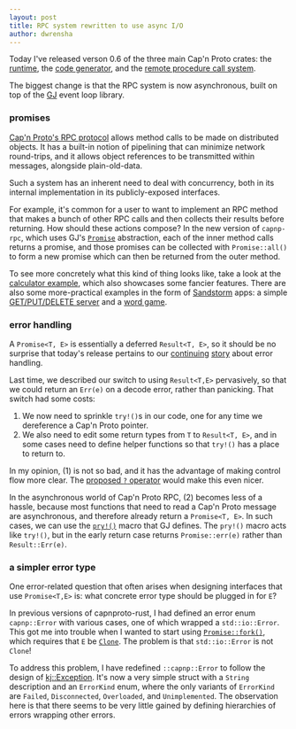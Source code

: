 ```yaml
---
layout: post
title: RPC system rewritten to use async I/O
author: dwrensha
---
```



Today I've released
verson 0.6 of the three main Cap'n Proto crates:
the [runtime](https://crates.io/crates/capnp/),
the [code generator](https://crates.io/crates/capnpc/),
and the [remote procedure call system](https://crates.io/crates/capnp-rpc/).

The biggest change is that the RPC system
is now asynchronous, built on top of the [GJ](https://crates.io/crates/gj/)
event loop library.

### promises

[Cap'n Proto's RPC protocol](https://capnproto.org/rpc.html)
allows method calls to be made on distributed objects.
It has a built-in notion of pipelining that can minimize network round-trips,
and it allows object references to be
transmitted within messages, alongside plain-old-data.

Such a system has an inherent need
to deal with concurrency,
both in its internal implementation in its publicly-exposed interfaces.

For example, it's common for a user to want to implement an
RPC method that makes a bunch of other RPC calls
and then collects their results
before returning.
How should these actions compose?
In the new version of `capnp-rpc`,
which uses GJ's [`Promise`](https://docs.capnproto-rust.org/gj/struct.Promise.html) abstraction,
each of the inner method calls
returns a promise,
and those promises can be collected with `Promise::all()`
to form a new promise which can then be returned from the outer method.

To see more concretely what this kind of thing looks like,
take a look at the
[calculator example](https://github.com/dwrensha/capnp-rpc-rust/tree/master/examples/calculator),
which also showcases some fancier features.
There are also some more-practical examples
in the form of [Sandstorm](https://sandstorm.io) apps:
a simple [GET/PUT/DELETE server](https://github.com/dwrensha/sandstorm-rawapi-example-rust)
and a [word game](https://github.com/dwrensha/acronymy).

### error handling

A `Promise<T, E>` is essentially a deferred `Result<T, E>`,
so it should be no surprise that
today's release pertains to
our [continuing]({{site.baseurl}}/2014/04/06/error-handling.html)
[story]({{site.baseurl}}/2015/03/21/error-handling-revisited.html)
about error handling.

Last time, we described our switch to using `Result<T,E>` pervasively,
so that we could return an `Err(e)` on a decode error,
rather than panicking.
That switch had some costs:

 1. We now need to sprinkle `try!()`s in our code, one for any time we dereference a Cap'n Proto pointer.
 2. We also need to edit some return types from `T` to `Result<T, E>`,
    and in some cases need to define helper functions so that `try!()` has a place to return to.

In my opinion, (1) is not so bad, and it has the advantage of making control flow more clear.
The [proposed `?` operator](https://github.com/rust-lang/rfcs/pull/243)
would make this even nicer.

In the asynchronous world of Cap'n Proto RPC,
(2) becomes less of a hassle, because
most functions that need to read a Cap'n Proto message
are asynchronous, and therefore already return a `Promise<T, E>`.
In such cases, we can use the [`pry!()`](https://docs.capnproto-rust.org/gj/macro.pry!.html)
macro that GJ defines. The `pry!()` macro acts like `try!()`, but in the early return case returns
`Promise::err(e)` rather than `Result::Err(e)`.

### a simpler error type

One error-related question that often arises when designing interfaces that use `Promise<T,E>` is:
what concrete error type should be plugged in for `E`?

In previous versions of capnproto-rust, I had defined an error enum `capnp::Error`
with various cases, one of which wrapped a `std::io::Error`.
This got me into trouble when I wanted to start using
[`Promise::fork()`](https://docs.capnproto-rust.org/gj/struct.Promise.html#method.fork),
which requires that `E` be [`Clone`](https://doc.rust-lang.org/stable/std/clone/trait.Clone.html).
The problem is that `std::io::Error` is not `Clone`!

To address this problem, I have redefined `::capnp::Error` to follow the design of
[kj::Exception](https://github.com/sandstorm-io/capnproto/blob/master/c%2B%2B/src/kj/exception.h).
It's now a very simple struct with a `String` description and an `ErrorKind` enum,
where the only variants of
`ErrorKind` are `Failed`, `Disconnected`, `Overloaded`, and `Unimplemented`.
The observation here is that there seems to be very little gained by
defining hierarchies of errors wrapping other errors.
